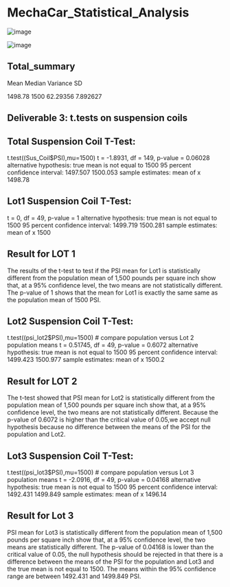 # MechaCar_Statistical_Analysis

![image](https://user-images.githubusercontent.com/70987568/136720605-2216b109-05ea-4f49-8a11-521dd46e8b5f.png)


![image](https://user-images.githubusercontent.com/70987568/136718493-9bd53b9f-5d49-488b-8da5-35d210f22c03.png)

## Total_summary 

Mean               Median             Variance               SD

1498.78            1500               62.29356               7.892627

## Deliverable 3: t.tests on suspension coils

## Total Suspension Coil T-Test:

t.test((Sus_Coil$PSI),mu=1500)
t = -1.8931, df = 149, p-value = 0.06028
alternative hypothesis: true mean is not equal to 1500
95 percent confidence interval:
 1497.507 1500.053
sample estimates:
mean of x 
  1498.78 
 
## Lot1 Suspension Coil T-Test:

t = 0, df = 49, p-value = 1
alternative hypothesis: true mean is not equal to 1500
95 percent confidence interval:
 1499.719 1500.281
sample estimates:
mean of x 
     1500 
     
## Result for LOT 1

The results of the t-test to test if the PSI mean for Lot1 is statistically different from the population mean of 1,500 pounds
per square inch show that, at a 95% confidence level, the two means are not statistically different. 
The p-value of 1 shows that the mean for Lot1 is exactly the same same as the population mean of 1500 PSI.

## Lot2 Suspension Coil T-Test:

t.test((psi_lot2$PSI),mu=1500) # compare population versus Lot 2 population means
t = 0.51745, df = 49, p-value = 0.6072
alternative hypothesis: true mean is not equal to 1500
95 percent confidence interval:
 1499.423 1500.977
sample estimates:
mean of x 
   1500.2 
## Result for LOT 2 

The t-test showed that PSI mean for Lot2 is statistically different from the population mean of 1,500 
pounds per square inch show that, at a 95% confidence level, the two means are not statistically 
different. Because the p-value of 0.6072 is higher than the critical value of 0.05,we accept null
hypothesis because no difference between the means of the PSI for the population and Lot2. 


##  Lot3 Suspension Coil T-Test:

t.test((psi_lot3$PSI),mu=1500) # compare population versus Lot 3 population means
t = -2.0916, df = 49, p-value = 0.04168
alternative hypothesis: true mean is not equal to 1500
95 percent confidence interval:
 1492.431 1499.849
sample estimates:
mean of x 
  1496.14 
## Result for Lot 3 
PSI mean for Lot3 is statistically different from the population mean of 1,500 pounds per square inch show that,
at a 95% confidence level, the two means are statistically different. The p-value of 0.04168 is lower than the
critical value of 0.05, the null hypothesis should be rejected in that there is a difference between the means 
of the PSI for the population and Lot3 and the true mean is not equal to 1500. 
The means within the 95% confidence range are between 1492.431 and 1499.849 PSI.
